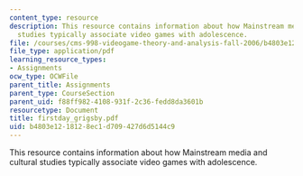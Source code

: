 ```yaml
---
content_type: resource
description: This resource contains information about how Mainstream media and cultural
  studies typically associate video games with adolescence.
file: /courses/cms-998-videogame-theory-and-analysis-fall-2006/b4803e1218128ec1d709427d6d5144c9_firstday_grigsby.pdf
file_type: application/pdf
learning_resource_types:
- Assignments
ocw_type: OCWFile
parent_title: Assignments
parent_type: CourseSection
parent_uid: f88ff982-4108-931f-2c36-fedd8da3601b
resourcetype: Document
title: firstday_grigsby.pdf
uid: b4803e12-1812-8ec1-d709-427d6d5144c9
---
```

This resource contains information about how Mainstream media and cultural studies typically associate video games with adolescence.

